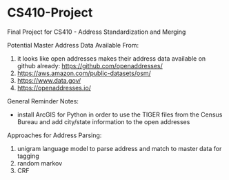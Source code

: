 # CS410-Project
Final Project for CS410 - Address Standardization and Merging

Potential Master Address Data Available From:
1. it looks like open addresses makes their address data available on github already: https://github.com/openaddresses/
2. https://aws.amazon.com/public-datasets/osm/
3. https://www.data.gov/
4. https://openaddresses.io/

General Reminder Notes:
- install ArcGIS for Python in order to use the TIGER files from the Census Bureau and add city/state information to the open addresses

Approaches for Address Parsing:
1. unigram language model to parse address and match to master data for tagging
2. random markov
3. CRF
